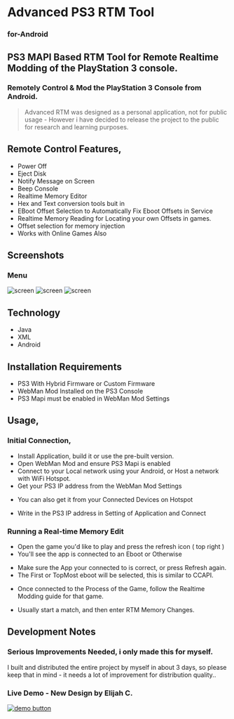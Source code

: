 # Advanced PS3 RTM Tool
### for-Android
## PS3 MAPI Based RTM Tool for Remote Realtime Modding of the PlayStation 3 console.
### Remotely Control & Mod the PlayStation 3 Console from Android.

> Advanced RTM was designed as a personal application, not for public usage - However i have decided to release the project to the public for research and learning purposes.

## Remote Control Features,
* Power Off
* Eject Disk
* Notify Message on Screen
* Beep Console
* Realtime Memory Editor
* Hex and Text conversion tools buit in
* EBoot Offset Selection to Automatically Fix Eboot Offsets in Service
* Realtime Memory Reading for Locating your own Offsets in games.
* Offset selection for memory injection
* Works with Online Games Also


## Screenshots
### Menu
![screen](https://github.com/WokeWorld/Advanced-PS3-RTM-Tool-for-Android/blob/master/Screenshot_2020-06-21-18-22-29.jpg)
![screen](https://github.com/WokeWorld/Advanced-PS3-RTM-Tool-for-Android/blob/master/Screenshot_2020-06-21-18-21-47.jpg)
![screen](https://github.com/WokeWorld/Advanced-PS3-RTM-Tool-for-Android/blob/master/Screenshot_2020-06-21-18-22-00.jpg)

## Technology
* Java
* XML
* Android

## Installation Requirements
* PS3 With Hybrid Firmware or Custom Firmware
* WebMan Mod Installed on the PS3 Console
* PS3 Mapi must be enabled in WebMan Mod Settings

## Usage,
### Initial Connection,
* Install Application, build it or use the pre-built version.
* Open WebMan Mod and ensure PS3 Mapi is enabled
* Connect to your Local network using your Android, or Host a network with WiFi Hotspot.
* Get your PS3 IP address from the WebMan Mod Settings
 - You can also get it from your Connected Devices on Hotspot
* Write in the PS3 IP address in Setting of Application and Connect
 
### Running a Real-time Memory Edit
* Open the game you'd like to play and press the refresh icon ( top right )
* You'll see the app is connected to an Eboot or Otherwise
 - Make sure the App your connected to is correct, or press Refresh again.
 - The First or TopMost eboot will be selected, this is similar to CCAPI.
* Once connected to the Process of the Game, follow the Realtime Modding guide for that game.
- Usually start a match, and then enter RTM Memory Changes.


## Development Notes
### Serious Improvements Needed, i only made this for myself.
I built and distributed the entire project by myself in about 3 days, so please keep that in mind - it needs a lot of improvement for distribution quality..

### Live Demo - New Design by Elijah C.
[![demo button](https://i.imgur.com/3Ugm8J7.jpg)](https://github.com/WokeWorld/Advanced-PS3-RTM-Tool-for-Android/blob/master/AdvancedRTM.apk?raw=true) 


